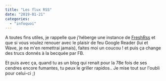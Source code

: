 ```yaml
---
title: "Les flux RSS"
date: "2019-01-21"
categories: 
  - "infoquoi"
---
```


A toutes fins utiles, je rappelle que j'héberge une instance de [FreshRss](https://freshrss.org/) et que si vous voulez renouer avec le plaisir de feu Google Reader (lui et Wave, je ne m'en remettrai jamais), faites moi un coucou ! et puis ça change des trucs donnés à la becquée par FB.

Et puis avec ça, quand tu as un blog qui renait pour la 78e fois de ses cendres encore fumantes, tu peux le griller rapidos.. Je mise tout sur l'oubli pour celui-ci ;)
